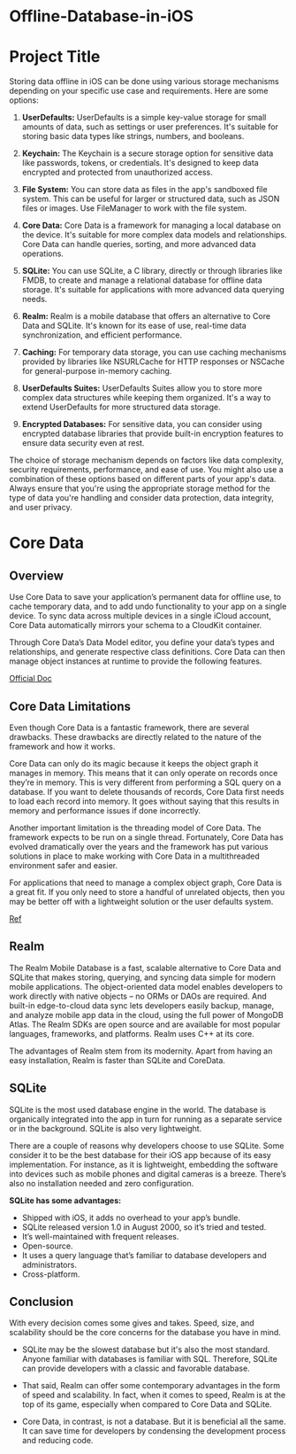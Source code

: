 # Offline-Database-in-iOS


# Project Title

Storing data offline in iOS can be done using various storage mechanisms depending on your specific use case and requirements. Here are some options:

1. **UserDefaults:**
   UserDefaults is a simple key-value storage for small amounts of data, such as settings or user preferences. It's suitable for storing basic data types like strings, numbers, and booleans.

2. **Keychain:**
   The Keychain is a secure storage option for sensitive data like passwords, tokens, or credentials. It's designed to keep data encrypted and protected from unauthorized access.

3. **File System:**
   You can store data as files in the app's sandboxed file system. This can be useful for larger or structured data, such as JSON files or images. Use FileManager to work with the file system.

4. **Core Data:**
   Core Data is a framework for managing a local database on the device. It's suitable for more complex data models and relationships. Core Data can handle queries, sorting, and more advanced data operations.

5. **SQLite:**
   You can use SQLite, a C library, directly or through libraries like FMDB, to create and manage a relational database for offline data storage. It's suitable for applications with more advanced data querying needs.

6. **Realm:**
   Realm is a mobile database that offers an alternative to Core Data and SQLite. It's known for its ease of use, real-time data synchronization, and efficient performance.

7. **Caching:**
   For temporary data storage, you can use caching mechanisms provided by libraries like NSURLCache for HTTP responses or NSCache for general-purpose in-memory caching.

8. **UserDefaults Suites:**
   UserDefaults Suites allow you to store more complex data structures while keeping them organized. It's a way to extend UserDefaults for more structured data storage.

9. **Encrypted Databases:**
   For sensitive data, you can consider using encrypted database libraries that provide built-in encryption features to ensure data security even at rest.

The choice of storage mechanism depends on factors like data complexity, security requirements, performance, and ease of use. You might also use a combination of these options based on different parts of your app's data. Always ensure that you're using the appropriate storage method for the type of data you're handling and consider data protection, data integrity, and user privacy.



# Core Data




## Overview

Use Core Data to save your application’s permanent data for offline use, to cache temporary data, and to add undo functionality to your app on a single device. To sync data across multiple devices in a single iCloud account, Core Data automatically mirrors your schema to a CloudKit container.

Through Core Data’s Data Model editor, you define your data’s types and relationships, and generate respective class definitions. Core Data can then manage object instances at runtime to provide the following features.

[Official Doc](https://developer.apple.com/documentation/coredata)


## Core Data Limitations

Even though Core Data is a fantastic framework, there are several drawbacks. These drawbacks are directly related to the nature of the framework and how it works.

Core Data can only do its magic because it keeps the object graph it manages in memory. This means that it can only operate on records once they’re in memory. This is very different from performing a SQL query on a database. If you want to delete thousands of records, Core Data first needs to load each record into memory. It goes without saying that this results in memory and performance issues if done incorrectly.

Another important limitation is the threading model of Core Data. The framework expects to be run on a single thread. Fortunately, Core Data has evolved dramatically over the years and the framework has put various solutions in place to make working with Core Data in a multithreaded environment safer and easier.

For applications that need to manage a complex object graph, Core Data is a great fit. If you only need to store a handful of unrelated objects, then you may be better off with a lightweight solution or the user defaults system.

[Ref](https://medium.com/@ankurvekariya/core-data-crud-with-swift-4-2-for-beginners-40efe4e7d1cc)



## Realm

The Realm Mobile Database is a fast, scalable alternative to Core Data and SQLite that makes storing, querying, and syncing data simple for modern mobile applications. The object-oriented data model enables developers to work directly with native objects – no ORMs or DAOs are required. And built-in 
edge-to-cloud data sync lets developers easily backup, manage, and analyze mobile app data in the cloud, using the full power of 
MongoDB Atlas. The Realm SDKs are open source and are available for most popular languages, frameworks, and platforms. Realm uses C++ at its core. 

The advantages of Realm stem from its modernity. Apart from having an easy installation, Realm is faster than SQLite and CoreData. 


## SQLite

SQLite is the most used database engine in the world. The database is organically integrated into the app in turn for running as a separate service or in the background. SQLite is also very lightweight. 

There are a couple of reasons why developers choose to use SQLite. Some consider it to be the best database for their iOS app because of its easy implementation. For instance, as it is lightweight, embedding the software into devices such as mobile phones and digital cameras is a breeze. There’s also no installation needed and zero configuration. 

**SQLite has some advantages:**
- Shipped with iOS, it adds no overhead to your app’s bundle.
- SQLite released version 1.0 in August 2000, so it’s tried and tested.
- It’s well-maintained with frequent releases.
- Open-source.
- It uses a query language that’s familiar to database developers and administrators.
- Cross-platform.

## Conclusion

With every decision comes some gives and takes. Speed, size, and scalability should be the core concerns for the database you have in mind. 

- SQLite may be the slowest database but it's also the most standard. Anyone familiar with databases is familiar with SQL. Therefore,  SQLite can provide developers with a classic and favorable database.

- That said, Realm can offer some contemporary advantages in the form of speed and scalability. In fact, when it comes to speed, Realm is at the top of its game, especially when compared to Core Data and SQLite.

- Core Data, in contrast, is not a database. But it is beneficial all the same. It can save time for developers by condensing the development process and reducing code. 





